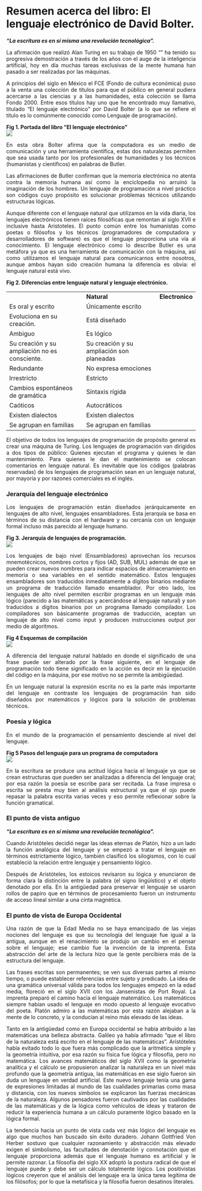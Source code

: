# Resumen acerca del libro: El lenguaje electrónico de David Bolter.

<p>
    <b><em>“La escritura es en sí misma una revolución tecnológica”.</em></b>
</p>
<p align="justify">
La afirmación que realizó Alan Turing en su trabajo de 1950 “” ha tenido su progresiva demostración a través de los años con el auge de la inteligencia artificial, hoy en día muchas tareas exclusivas de la mente humana han pasado a ser realizadas por las máquinas.
</p>
<p align="justify">
A principios del siglo en México el FCE (Fondo de cultura económica) puso a la venta una colección de títulos para que el público en general pudiera acercarse a las ciencias y a las humanidades, esta colección se llama Fondo 2000.
Entre esos títulos hay uno que he encontrado muy llamativo, titulado “El lenguaje electrónico” por David Bolter (a lo que se refiere el título es lo comúnmente conocido como Lenguaje de programación).    
</p>
<div><b>Fig 1.  Portada del libro “El lenguaje electrónico”</b></div>
<img src="images/portada.jpg"/>
<p align="justify">
En esta obra Bolter afirma que la computadora es un medio de comunicación y una herramienta científica, estas dos naturalezas permiten que sea usada tanto por los profesionales de humanidades y los técnicos (humanistas y científicos) en palabras de Butler.
</p>
<p align="justify">
Las afirmaciones de Butler confirman que la memoria electrónica no atenta contra la memoria humana así como la enciclopedia no arruinó la imaginación de los hombres.
Un lenguaje de programación a nivel práctico son códigos cuyo propósito es solucionar problemas técnicos utilizando estructuras lógicas.
</p>
<p align="justify">
Aunque diferente con el lenguaje natural que utilizamos en la vida diaria, los lenguajes electrónicos tienen  raíces filosóficas que remontan al siglo XVII e inclusive hasta Aristoteles. El punto común entre los humanistas como poetas o filósofos y los técnicos (programadores de computadora y desarrolladores de software) es que el lenguaje proporciona una vía al conocimiento.
El lenguaje electrónico como lo describe Butler es una metáfora ya que es una herramienta de comunicación con la máquina, así como utilizamos el lenguaje natural para comunicarnos entre nosotros, aunque ambos hayan sido creación humana la diferencia es obvia: el lenguaje natural está vivo.
</p>
<div><b>Fig 2. Diferencias entre lenguaje natural y lenguaje electrónico.</b></div>
<table align="center">
<th>
<td><strong>Natural</strong></td>
<td><strong>Electronico</strong></td>
</th>
<tr>
<td>Es oral y escrito</td>
<td>Únicamente escrito</td>
</tr>
<tr>
<td>Evoluciona en su creación.</td>
<td>Está diseñado</td>
</tr>
<tr>
<td>Ambiguo</td>
<td>Es lógico</td>
</tr>
<tr>
<td>Su creación y su ampliación no es consciente.</td>
<td>Su creación y su ampliación son planeadas</td>
</tr>
<tr>
<td>Redundante</td>
<td>No expresa emociones</td>
</tr>
<tr>
<td>Irrestricto</td>
<td>Estricto</td>
</tr>
<tr>
<td>Cambios espontáneos de gramática</td>
<td>Sintaxis rígida</td>
</tr>
<tr>
<td>Caóticos</td>
<td>Autocráticos</td>
</tr>
<tr>
<td>Existen dialectos</td>
<td>Existen dialectos</td>
</tr>
<tr>
<td>Se agrupan en familias</td>
<td>Se agrupan en familias</td>
</tr>
</table>
<p align="justify">
El objetivo de todos los lenguajes de programación de propósito general es crear una máquina de Turing. 
Los lenguajes de programación van dirigidos a dos tipos de público: 
Quienes ejecutan el programa y quienes le dan mantenimiento.
Para quienes le dan el mantenimiento se colocan comentarios en lenguaje natural.
Es inevitable que los códigos (palabras reservadas) de los lenguajes de programación sean en un lenguaje natural, por mayoría y por razones comerciales es el inglés.
</p>
<h3>Jerarquía del lenguaje electrónico</h3>
<p align="justify">
Los lenguajes de programación están diseñados jerárquicamente en lenguajes de alto nivel, lenguajes ensambladores. Esta jerarquía se basa en términos de su distancia con el hardware y su cercanía con un lenguaje formal incluso más parecido al lenguaje humano.
</p>
<div><b>Fig 3. Jerarquía de lenguajes de programación.</b></div>
<img src="images/hierarchy.png"/>
<p align="justify">
Los lenguajes de bajo nivel (Ensambladores) aprovechan los recursos mnemotécnicos, nombres cortos y fijos (AD, SUB, MUL) además de que se pueden crear nuevos nombres para indicar espacios de almacenamiento en memoria o sea variables en el sentido matemático.
Estos lenguajes ensambladores son traducidos inmediatamente a dígitos binarios mediante un programa de traducción llamado ensamblador.
Por otro lado, los lenguajes de alto nivel permiten escribir programas en un lenguaje más lógico (parecido a las matemáticas y acercándose al lenguaje natural) y son traducidos a dígitos binarios por un programa llamado compilador.
Los compiladores son básicamente programas de traducción, aceptan un lenguaje de alto nivel como input y producen instrucciones output por medio de algoritmos.
</p>
<div><b>Fig 4  Esquemas de compilación</b></div>
<img src="images/compilation.png"/>
<p align="justify">
A diferencia del lenguaje natural hablado en donde el significado de una frase puede ser alterado por la frase siguiente, en el lenguaje de programación todo tiene significado en la acción es decir en la ejecución del código en la máquina, por ese motivo no se permite la ambigüedad.
</p>
<p align="justify">
En un lenguaje natural la expresión escrita no es la parte más importante del lenguaje en contraste los lenguajes de programación han sido diseñados por matemáticos y lógicos para la solución de problemas técnicos. 
</p>
<h3>Poesía y lógica</h3>
<p align="justify">
En el mundo de la programación el pensamiento desciende al nivel del lenguaje.
</p>
<div><b>Fig 5 Pasos del lenguaje para un programa de computadora</b></div>
<img src="images/DevProcess.png"/>
<p align="justify">
En la escritura se produce una actitud lógica hacia el lenguaje ya que se crean estructuras que pueden ser analizadas a diferencia del lenguaje oral; por esa razón la poesía se escribe para ser recitada.
La frase impresa o escrita se presta muy bien al análisis estructural ya que el ojo puede repasar la palabra escrita varias veces y eso permite reflexionar sobre la función gramatical.
</p>
<h3>El punto de vista antiguo</h3>
<p align="justify">
<strong><em>“La escritura es en sí misma una revolución tecnológica”.</em></strong>
</p>
<p align="justify">
Cuando Aristóteles decidió negar las ideas eternas de Platón, hizo a un lado la función analógica del lenguaje y se empezó a tratar el lenguaje en términos estrictamente lógico, también clasificó los silogismos, con lo cual estableció la relación entre lenguaje y pensamiento lógico.
</p>
<p align="justify">
Después de Aristóteles, los estoicos revisaron su lógica y enunciaron de forma clara la distinción entre la palabra (el signo lingüístico) y el objeto denotado por ella.
En la antigüedad para preservar el lenguaje se usaron rollos de papiro que en términos de procesamiento fueron un instrumento de acceso lineal similar a una cinta magnética.
</p>
<h3><b>El punto de vista de Europa Occidental</h3></b>
<p align="justify">
Una razón de que la Edad Media no se haya emancipado de las viejas nociones del lenguaje es que su tecnología del lenguaje fue igual a la antigua, aunque en el renacimiento se produjo un cambio en el pensar sobre el lenguaje; ese cambio fue la invención de la imprenta.
Esta abstracción del arte de la lectura hizo que la gente percibiera más de la estructura del lenguaje.
</p>
<p align="justify">
Las frases escritas son permanentes; se ven sus diversas partes al mismo tiempo, o puede establecer referencias entre sujeto y predicado.
La idea de una gramática universal válida para todos los lenguajes empezó en la edad media, floreció en el siglo XVII con los Jansenistas de Port Royal.
La imprenta preparó el camino hacia el lenguaje matemático. Los matemáticos siempre habían usado el lenguaje en modo opuesto al lenguaje evocativo del poeta. Platón admiro a las matemáticas por esta razón alejaban a la mente de lo concreto, y la conducían al reino más elevado de las ideas.
</p>
<p align="justify">
Tanto en la antigüedad como en Europa occidental se había atribuido a las matemáticas una belleza abstracta.
Galileo ya había afirmado “que el libro de la naturaleza está escrito en el lenguaje de las matemáticas”.
Aristóteles había evitado todo lo que fuera más complicado que la aritmética simple y la geometría intuitiva, por esa razón su física fue lógica y filosofía, pero no matemática.
Los avances matemáticos del siglo XVII como la geometría analítica y el cálculo se propusieron analizar la naturaleza en un nivel más profundo que la geometría antigua, las matemáticas en ese siglo fueron sin duda un lenguaje en verdad artificial.
Este nuevo lenguaje tenía una gama de expresiones limitadas al mundo de las cualidades primarias como masa y distancia, con los nuevos símbolos se explicaron las fuerzas mecánicas de la naturaleza.
Algunos pensadores fueron cautivados por las cualidades de las matemáticas y de la lógica como vehículos de ideas y trataron de reducir la experiencia humana a un cálculo puramente lógico basado en la lógica formal.
</p>
<p align="justify">
La tendencia hacia un punto de vista cada vez más lógico del lenguaje es algo que muchos han buscado sin éxito duradero.
Johann Gottfried Von Herber sostuvo que cualquier razonamiento y abstracción más elevado exigen el simbolismo, las facultades de denotación y connotación que el lenguaje proporciona además que el lenguaje humano es artificial y le permite razonar.
La filosofía del siglo XX adoptó la postura radical de que el lenguaje puede y debe ser un cálculo totalmente lógico.
Los positivistas lógicos creyeron que el análisis del lenguaje era la única tarea legítima de los filósofos; por lo que la metafísica y la filosofía fueron desatinos literales.

</p>